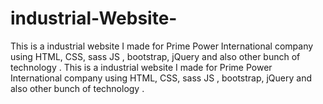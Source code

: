# industrial-Website-
This is a industrial website I made for Prime Power International company using HTML, CSS, sass JS , bootstrap, jQuery and also other bunch of technology .
This is a industrial website I made for Prime Power International company using HTML, CSS, sass JS , bootstrap, jQuery and also other bunch of technology .
